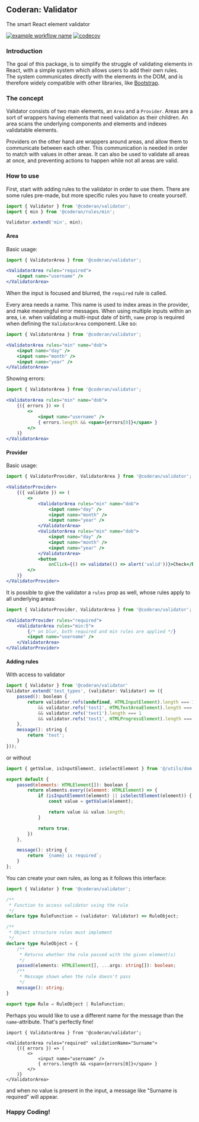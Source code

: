 ## Coderan: Validator
The smart React element validator

[![example workflow name](https://github.com/coderan-io/validator/workflows/CI/badge.svg)](https://github.com/coderan-io/validator/actions?query=workflow%3ACI)
[![codecov](https://codecov.io/gh/coderan-io/validator/branch/develop/graph/badge.svg?token=OX5CACK0K0)](https://codecov.io/gh/coderan-io/validator)

### Introduction
The goal of this package, is to simplify the struggle of validating elements in React, with a simple system which allows
users to add their own rules.  
The system communicates directly with the elements in the DOM, and is therefore widely compatible with other libraries,
like [Bootstrap](https://react-bootstrap.github.io/).

### The concept
Validator consists of two main elements, an `Area` and a `Provider`. Areas are a sort of wrappers having elements that
need validation as their children. An area scans the underlying components and elements and indexes validatable elements.
  
Providers on the other hand are wrappers around areas, and allow them to communicate between each other. This communication
is needed in order to match with values in other areas. It can also be used to validate all areas at once, and preventing
actions to happen while not all areas are valid. 

### How to use
First, start with adding rules to the validator in order to use them. There are some rules pre-made, but more specific
rules you have to create yourself.

```javascript
import { Validator } from '@coderan/validator';
import { min } from '@coderan/rules/min';

Validator.extend('min', min);
```

#### Area
Basic usage:
```jsx
import { ValidatorArea } from '@coderan/validator';

<ValidatorArea rules="required">
    <input name="username" />
</ValidatorArea>
```
When the input is focused and blurred, the `required` rule is called.

Every area needs a name. This name is used to index areas in the provider, and make meaningful error messages. When using
multiple inputs within an area, i.e. when validating a multi-input date of birth, `name` prop is required when defining
the `ValidatorArea` component. Like so:

```jsx
import { ValidatorArea } from '@coderan/validator';

<ValidatorArea rules="min" name="dob">
    <input name="day" />
    <input name="month" />
    <input name="year" />
</ValidatorArea>
```

Showing errors:
```jsx
import { ValidatorArea } from '@coderan/validator';

<ValidatorArea rules="min" name="dob">
    {({ errors }) => (
        <>
            <input name="username" />
            { errors.length && <span>{errors[0]}</span> }
        </>
    )}
</ValidatorArea>
```

#### Provider
Basic usage:
```jsx
import { ValidatorProvider, ValidatorArea } from '@coderan/validator';

<ValidatorProvider>
    {({ validate }) => (
        <>
            <ValidatorArea rules="min" name="dob">
                <input name="day" />
                <input name="month" />
                <input name="year" />
            </ValidatorArea>
            <ValidatorArea rules="min" name="dob">
                <input name="day" />
                <input name="month" />
                <input name="year" />
            </ValidatorArea>
            <button
                onClick={() => validate(() => alert('valid'))}>Check</button>
        </>
    )}
</ValidatorProvider>
```

It is possible to give the validator a `rules` prop as well, whose rules apply to all underlying areas:

```jsx
import { ValidatorProvider, ValidatorArea } from '@coderan/validator';

<ValidatorProvider rules="required">
    <ValidatorArea rules="min:5">
        {/* on blur, both required and min rules are applied */}
        <input name="username" /> 
    </ValidatorArea>
</ValidatorProvider>
```

#### Adding rules

With access to validator
```javascript
import { Validator } from '@coderan/validator'
Validator.extend('test_types', (validator: Validator) => ({
    passed(): boolean {
        return validator.refs(undefined, HTMLInputElement).length === 1
            && validator.refs('test1', HTMLTextAreaElement).length === 1
            && validator.refs('test1').length === 1
            && validator.refs('test1', HTMLProgressElement).length === 0;
    },
    message(): string {
        return 'test';
    }
}));
```

or without
```javascript
import { getValue, isInputElement, isSelectElement } from '@/utils/dom';

export default {
    passed(elements: HTMLElement[]): boolean {
        return elements.every((element: HTMLElement) => {
            if (isInputElement(element) || isSelectElement(element)) {
                const value = getValue(element);

                return value && value.length;
            }

            return true;
        })
    },

    message(): string {
        return `{name} is required`;
    }
};
```

You can create your own rules, as long as it follows this interface:
```typescript
import { Validator } from '@coderan/validator';

/**
 * Function to access validator using the rule
 */
declare type RuleFunction = (validator: Validator) => RuleObject;

/**
 * Object structure rules must implement
 */
declare type RuleObject = {
    /**
     * Returns whether the rule passed with the given element(s)
     */
    passed(elements: HTMLElement[], ...args: string[]): boolean;
    /**
     * Message shown when the rule doesn't pass
     */
    message(): string;
}

export type Rule = RuleObject | RuleFunction;
```

Perhaps you would like to use a different name for the message than the `name`-attribute. That's perfectly fine! 
```tsx
import { ValidatorArea } from '@coderan/validator';

<ValidatorArea rules="required" validationName="Surname">
    {({ errors }) => (
        <>
            <input name="username" />
            { errors.length && <span>{errors[0]}</span> }
        </>
    )}
</ValidatorArea>
```
and when no value is present in the input, a message like "Surname is required" will appear. 

### Happy Coding!
